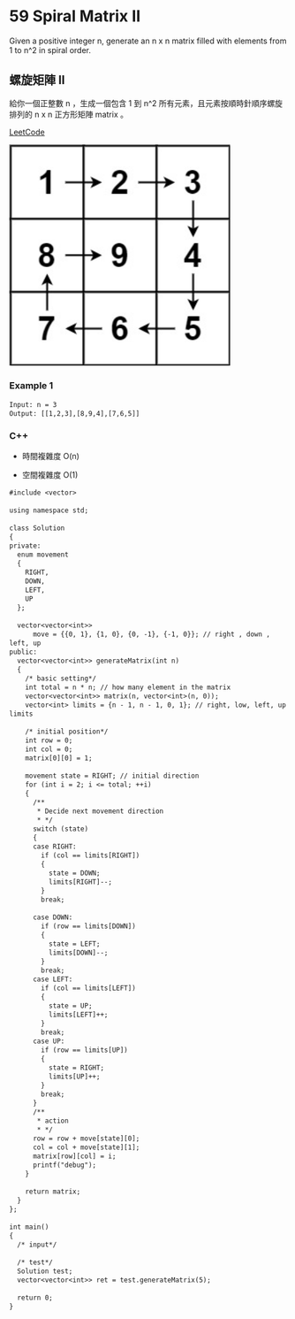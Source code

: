 # 59 Spiral Matrix II

Given a positive integer n, generate an n x n matrix filled with elements from 1 to n^2 in spiral order.

## 螺旋矩陣 II

給你一個正整數 n ，生成一個包含 1 到 n^2 所有元素，且元素按順時針順序螺旋排列的 n x n 正方形矩陣 matrix 。


[LeetCode](https://leetcode-cn.com/problems/spiral-matrix-ii/)

<img src="img/59_q.jpg" width = "400"/>

### Example 1
```
Input: n = 3
Output: [[1,2,3],[8,9,4],[7,6,5]]
```

### C++ 

* 時間複雜度 O(n)

* 空間複雜度 O(1)

```
#include <vector>

using namespace std;

class Solution
{
private:
  enum movement
  {
    RIGHT,
    DOWN,
    LEFT,
    UP
  };

  vector<vector<int>>
      move = {{0, 1}, {1, 0}, {0, -1}, {-1, 0}}; // right , down , left, up
public:
  vector<vector<int>> generateMatrix(int n)
  {
    /* basic setting*/
    int total = n * n; // how many element in the matrix
    vector<vector<int>> matrix(n, vector<int>(n, 0));
    vector<int> limits = {n - 1, n - 1, 0, 1}; // right, low, left, up limits

    /* initial position*/
    int row = 0;
    int col = 0;
    matrix[0][0] = 1;

    movement state = RIGHT; // initial direction
    for (int i = 2; i <= total; ++i)
    {
      /**
       * Decide next movement direction
       * */
      switch (state)
      {
      case RIGHT:
        if (col == limits[RIGHT])
        {
          state = DOWN;
          limits[RIGHT]--;
        }
        break;

      case DOWN:
        if (row == limits[DOWN])
        {
          state = LEFT;
          limits[DOWN]--;
        }
        break;
      case LEFT:
        if (col == limits[LEFT])
        {
          state = UP;
          limits[LEFT]++;
        }
        break;
      case UP:
        if (row == limits[UP])
        {
          state = RIGHT;
          limits[UP]++;
        }
        break;
      }
      /**
       * action
       * */
      row = row + move[state][0];
      col = col + move[state][1];
      matrix[row][col] = i;
      printf("debug");      
    }

    return matrix;
  }
};

int main()
{
  /* input*/

  /* test*/
  Solution test;
  vector<vector<int>> ret = test.generateMatrix(5);

  return 0;
}
```
